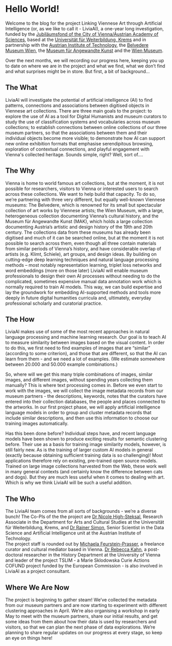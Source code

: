 # Hello World! 

Welcome to the blog for the project Linking Viennese Art through Artificial Intelligence (or, as we like to call it - LiviaAI), a one-year long investigation, funded by the [Jubiläumsfond of the City of Vienna/Austrian Academy of Sciences](https://www.oeaw.ac.at/foerderungen/jubilaeumsfonds), based at the [Universität für Weiterbildung, Krems](https://www.donau-uni.ac.at/de.html) and in partnership with the [Austrian Institute of Technology](https://www.ait.ac.at), the [Belvedere Museum Wien](https://www.belvedere.at), the [Museum für Angewandte Kunst](https://www.mak.at) and the [Wien Museum](https://www.wienmuseum.at). 

Over the next months, we will recording our progress here, keeping you up to date on where we are in the project and what we find, what we don’t find and what surprises might be in store. But first, a bit of background…

## The What
LiviaAI will investigate the potential of artificial intelligence (AI) to find patterns, connections and associations between digitised objects in Viennese art collections. There are three main goals to the project:
to explore the use of AI as a tool for Digital Humanists and museum curators to study the use of classification systems and vocabularies across museum collections; 
to establish connections between online collections of our three museum partners, so that the associations between them and their individual objects become more visible; to demonstrate how AI can support new online exhibition formats that emphasise serendipitous browsing, exploration of contextual connections, and playful engagement with Vienna's collected heritage.
Sounds simple, right? Well, sort of….

## The Why
Vienna is home to world famous art collections, but at the moment, it is not possible for researchers, visitors to Vienna or interested users to search across these collections. We want to help build that capacity. To do so, we’re partnering with three very different, but equally well-known Viennese museums:
The Belvedere, which is renowned for its small but spectacular collection of art works by Viennese artists; the Wien Museum, with a large, heterogeneous collection documenting Vienna’s cultural history, and the Museum für Angewandte Kunst (MAK), which holds a large collection documenting Austria’s artistic and design history of the 19th and 20th century. The collections data from these museums has already been digitised and much of it can be searched online, but at the moment it is not possible to search across them, even though all three contain materials from similar periods of Vienna’s history, and have considerable overlap of artists (e.g. Klimt, Schiele), art groups, and design ideas. By building on cutting-edge deep learning techniques and natural language processing methods – most notably representation learning, triplet loss networks and word embeddings (more on those later) LiviaAI will enable museum professionals to design their own AI processes without needing to do the complicated, sometimes expensive manual data annotation work which is normally required to train AI models. This way, we can build expertise and lay the groundwork for embedding AI-supported methods and tools more deeply in future digital humanities curricula and, ultimately, everyday professional scholarly and curatorial practice. 

## The How
LiviaAI makes use of some of the most recent approaches in natural language processing and machine learning research. Our goal is to teach AI to measure similarity between images based on the visual content. In order to do this, we first need to find examples of images that are “similar” (according to some criterion), and those that are different, so that the AI can learn from them - and we need a lot of examples. (We estimate somewhere between 20.000 and 50.000 example combinations.)

So, where will we get this many triple combinations of images, similar images, and different images, without spending years collecting them manually? This is where text processing comes in. Before we even start to work with the images, we will collect the image metadata records from our museum partners - the descriptions, keywords, notes that the curators have entered into their collection databases, the people and places connected to the artworks. In our first project phase, we will apply artificial intelligence language models in order to group and cluster metadata records that include similar descriptions, and then use this information to choose our training images automatically.

Has this been done before? Individual steps have, and recent language models have been shown to produce exciting results for semantic clustering before. Their use as a basis for training image similarity models, however, is still fairly new. As is the training of larger custom AI models in general (exactly because obtaining sufficient training data is so challenging)! Most applications therefore rely on existing, pre-trained open source models. Trained on large image collections harvested from the Web, these work well in many general contexts (and certainly know the difference between cats and dogs). But they are much less useful when it comes to dealing with art. Which is why we think LiviaAI will be such a useful addition. 

## The Who
The LiviaAI team comes from all sorts of backgrounds - we’re a diverse bunch! 
The Co-PIs of the the project are [Dr Nicole High-Steksal](https://www.donau-uni.ac.at/de/universitaet/organisation/mitarbeiterinnen/person/4295316299), Research Associate in the Department for Arts and Cultural Studies at the Universität für Weiterbildung, Krems, and [Dr Rainer Simon](https://www.ait.ac.at/en/about-the-ait/researcher-profiles?tx_aitprofile_pi1%5Bname%5D=Simon%20Rainer&cHash=d5174edd281901dc2a7868de3656a4f0), Senior Scientist in the Data Science and Artificial Intelligence unit at the Austrian Institute of Technology.  
The project staff is rounded out by [Michaela Feurstein-Prasser](https://at.linkedin.com/in/michaela-feurstein-prasser-51a55367?challengeId=AQF6Z4XU1IYQPQAAAYBA6IJQuEshOJuiUTDHWOIpql-E5bpOhZ7tCMoPH3UgZsFpj0nuqTriv_Lwb56DmY_Jn4dGu9ms19HJPQ&submissionId=6829cdbe-6b3e-e716-fa7d-4e1a0f07935a), a freelance curator and cultural mediator based in Vienna. 
[Dr Rebecca Kahn](https://rewire.univie.ac.at/fellows/kahn-rebecca-josina), a post-doctoral researcher in the History Department at the University of Vienna and leader of the project TSLIM - a Marie Sklodowska Curie Actions COFUND project funded by the European Commission - is also involved in LiviaAI as a project consultant. 


## Where We Are Now
The project is beginning to gather steam! We’ve collected the  metadata from our museum partners and are now starting to experiment with different  clustering approaches in April. We’re also organising a workshop in early May to meet with the museum partners, share our initial results, and get some ideas from them about how their data is used by researchers and visitors, so that we can plan the next phase of data explorations. We’re planning to share regular updates on our progress at every stage, so keep an eye on things here!